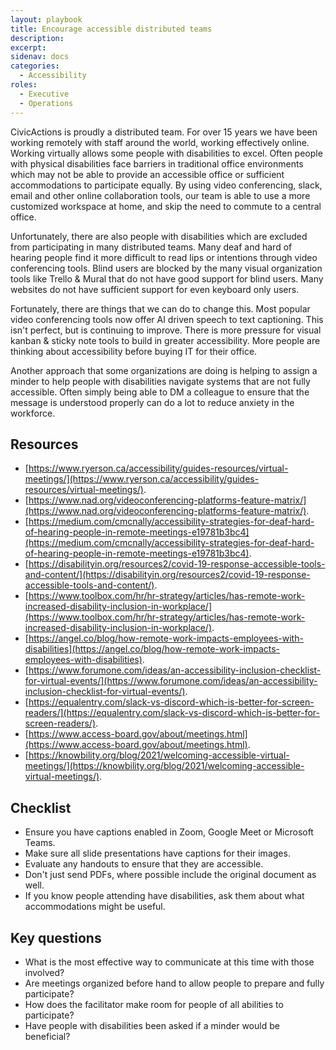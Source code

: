 ```yaml
---
layout: playbook
title: Encourage accessible distributed teams
description: 
excerpt: 
sidenav: docs
categories:
  - Accessibility
roles:
  - Executive
  - Operations
---
```


CivicActions is proudly a distributed team. For over 15 years we have been working remotely with staff around the world, working effectively online. Working virtually allows some people with disabilities to excel. Often people with physical disabilities face barriers in traditional office environments which may not be able to provide an accessible office or sufficient accommodations to participate equally. By using video conferencing, slack, email and other online collaboration tools, our team is able to use a more customized workspace at home, and skip the need to commute to a central office.

Unfortunately, there are also people with disabilities which are excluded from participating in many distributed teams. Many deaf and hard of hearing people find it more difficult to read lips or intentions through video conferencing tools. Blind users are blocked by the many visual organization tools like Trello & Mural that do not have good support for blind users. Many websites do not have sufficient support for even keyboard only users.

Fortunately, there are things that we can do to change this. Most popular video conferencing tools now offer AI driven speech to text captioning. This isn't perfect, but is continuing to improve. There is more pressure for visual kanban & sticky note tools to build in greater accessibility. More people are thinking about accessibility before buying IT for their office.

Another approach that some organizations are doing is helping to assign a minder to help people with disabilities navigate systems that are not fully accessible. Often simply being able to DM a colleague to ensure that the message is understood properly can do a lot to reduce anxiety in the workforce.

## Resources

* [https://www.ryerson.ca/accessibility/guides-resources/virtual-meetings/](https://www.ryerson.ca/accessibility/guides-resources/virtual-meetings/).
* [https://www.nad.org/videoconferencing-platforms-feature-matrix/](https://www.nad.org/videoconferencing-platforms-feature-matrix/).
* [https://medium.com/cmcnally/accessibility-strategies-for-deaf-hard-of-hearing-people-in-remote-meetings-e19781b3bc4](https://medium.com/cmcnally/accessibility-strategies-for-deaf-hard-of-hearing-people-in-remote-meetings-e19781b3bc4).
* [https://disabilityin.org/resources2/covid-19-response-accessible-tools-and-content/](https://disabilityin.org/resources2/covid-19-response-accessible-tools-and-content/).
* [https://www.toolbox.com/hr/hr-strategy/articles/has-remote-work-increased-disability-inclusion-in-workplace/](https://www.toolbox.com/hr/hr-strategy/articles/has-remote-work-increased-disability-inclusion-in-workplace/).
* [https://angel.co/blog/how-remote-work-impacts-employees-with-disabilities](https://angel.co/blog/how-remote-work-impacts-employees-with-disabilities).
* [https://www.forumone.com/ideas/an-accessibility-inclusion-checklist-for-virtual-events/](https://www.forumone.com/ideas/an-accessibility-inclusion-checklist-for-virtual-events/).
* [https://equalentry.com/slack-vs-discord-which-is-better-for-screen-readers/](https://equalentry.com/slack-vs-discord-which-is-better-for-screen-readers/).
* [https://www.access-board.gov/about/meetings.html](https://www.access-board.gov/about/meetings.html).
* [https://knowbility.org/blog/2021/welcoming-accessible-virtual-meetings/](https://knowbility.org/blog/2021/welcoming-accessible-virtual-meetings/).

## Checklist

* Ensure you have captions enabled in Zoom, Google Meet or Microsoft Teams.
* Make sure all slide presentations have captions for their images.
* Evaluate any handouts to ensure that they are accessible.
* Don't just send PDFs, where possible include  the original document as well.
* If you know people attending have disabilities, ask them about what accommodations might be useful.

## Key questions

* What is the most effective way to communicate at this time with those involved?
* Are meetings organized before hand to allow people to prepare and fully participate?
* How does the facilitator make room for people of all abilities to participate? 
* Have people with disabilities been asked if a minder would be beneficial?
